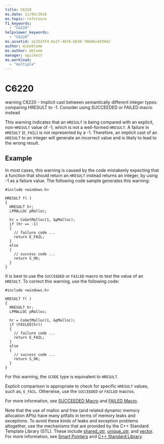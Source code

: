 ```yaml
---
title: C6220
ms.date: 11/04/2016
ms.topic: reference
f1_keywords:
  - "C6220"
helpviewer_keywords:
  - "C6220"
ms.assetid: a13524f4-0a1f-4670-b830-70b06e4d39d2
author: mikeblome
ms.author: mblome
manager: wpickett
ms.workload:
  - "multiple"
---
```

# C6220
warning C6220 - Implicit cast between semantically different integer types: comparing HRESULT to -1. Consider using SUCCEEDED or FAILED macro instead

 This warning indicates that an `HRESULT` is being compared with an explicit, non-`HRESULT` value of -1, which is not a well-formed `HRESULT`. A failure in `HRESULT` (`E_FAIL`) is not represented by a -1. Therefore, an implicit cast of an `HRESULT` to an integer will generate an incorrect value and is likely to lead to the wrong result.

## Example
 In most cases, this warning is caused by the code mistakenly expecting that a function that should return an `HRESULT` instead returns an integer, by using -1 as a failure value. The following code sample generates this warning:

```
#include <windows.h>

HRESULT f( )
{
  HRESULT hr;
  LPMALLOC pMalloc;

  hr = CoGetMalloc(1, &pMalloc);
  if (hr == -1)
  {
    // failure code ...
    return E_FAIL;
  }
  else
  {
    // success code ...
    return S_OK;
  }
}
```

 It is best to use the `SUCCEEDED` or `FAILED` macro to test the value of an `HRESULT`. To correct this warning, use the following code:

```
#include <windows.h>

HRESULT f( )
{
  HRESULT hr;
  LPMALLOC pMalloc;

  hr = CoGetMalloc(1, &pMalloc);
  if (FAILED(hr))
  {
    // failure code ...
    return E_FAIL;
  }
  else
  {
    // success code ...
    return S_OK;
  }
}
```

 For this warning, the `SCODE` type is equivalent to `HRESULT`.

 Explicit comparison is appropriate to check for specific `HRESULT` values, such as, `E_FAIL`. Otherwise, use the `SUCCEEDED` or `FAILED` macros.

 For more information, see [SUCCEEDED Macro](http://go.microsoft.com/fwlink/?LinkId=92738) and [FAILED Macro](http://go.microsoft.com/fwlink/?LinkId=180875).

 Note that the use of malloc and free (and related dynamic memory allocation APIs) have many pitfalls in terms of memory leaks and exceptions. To avoid these kinds of leaks and exception problems altogether, use the mechanisms that are provided by the C++ Standard Template Library (STL). These include [shared_ptr](/cpp/standard-library/shared-ptr-class), [unique_ptr](/cpp/standard-library/unique-ptr-class), and [vector](/cpp/standard-library/vector). For more information, see [Smart Pointers](/cpp/cpp/smart-pointers-modern-cpp) and [C++ Standard Library](/cpp/standard-library/cpp-standard-library-reference).